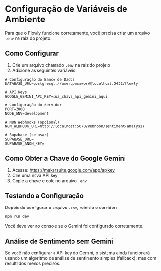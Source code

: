 # Configuração de Variáveis de Ambiente

Para que o Flowly funcione corretamente, você precisa criar um arquivo `.env` na raiz do projeto.

## Como Configurar

1. Crie um arquivo chamado `.env` na raiz do projeto
2. Adicione as seguintes variáveis:

```env
# Configuração do Banco de Dados
DATABASE_URL=postgresql://user:password@localhost:5432/flowly

# API Keys
GOOGLE_GEMINI_API_KEY=sua_chave_api_gemini_aqui

# Configuração do Servidor
PORT=3000
NODE_ENV=development

# N8N Webhooks (opcional)
N8N_WEBHOOK_URL=http://localhost:5678/webhook/sentiment-analysis

# Supabase (se usar)
SUPABASE_URL=
SUPABASE_ANON_KEY=
```

## Como Obter a Chave do Google Gemini

1. Acesse: https://makersuite.google.com/app/apikey
2. Crie uma nova API key
3. Copie a chave e cole no arquivo `.env`

## Testando a Configuração

Depois de configurar o arquivo `.env`, reinicie o servidor:

```bash
npm run dev
```

Você deve ver no console se o Gemini foi configurado corretamente.

## Análise de Sentimento sem Gemini

Se você não configurar a API key do Gemini, o sistema ainda funcionará usando um algoritmo de análise de sentimento simples (fallback), mas com resultados menos precisos.

